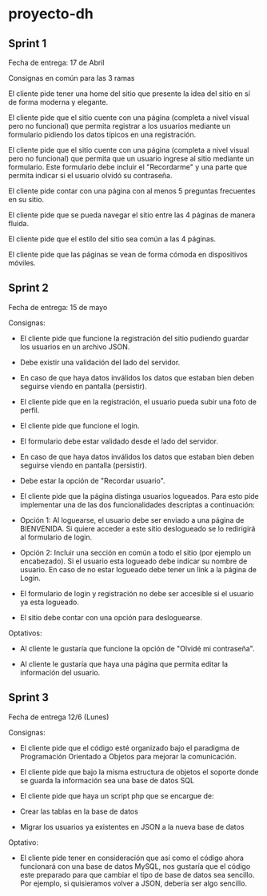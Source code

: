 # proyecto-dh

## Sprint 1

Fecha de entrega: 17 de Abril

Consignas en común para las 3 ramas


El cliente pide tener una home del sitio que presente la idea del sitio en sí de forma moderna y elegante.

El cliente pide que el sitio cuente con una página (completa a nivel visual pero no funcional) que permita registrar a los usuarios mediante un formulario pidiendo los datos típicos en una registración.

El cliente pide que el sitio cuente con una página (completa a nivel visual pero no funcional) que permita que un usuario ingrese al sitio mediante un formulario. Este formulario debe incluir el "Recordarme" y una parte que permita indicar si el usuario olvidó su contraseña.

El cliente pide contar con una página con al menos 5 preguntas frecuentes en su sitio.

El cliente pide que se pueda navegar el sitio entre las 4 páginas de manera fluida.

El cliente pide que el estilo del sitio sea común a las 4 páginas.

El cliente pide que las páginas se vean de forma cómoda en dispositivos móviles.


## Sprint 2

Fecha de entrega: 15 de mayo

Consignas:

- El cliente pide que funcione la registración del sitio pudiendo guardar los usuarios en un archivo JSON.

- Debe existir una validación del lado del servidor.
- En caso de que haya datos inválidos los datos que estaban bien deben seguirse viendo en pantalla (persistir).
- El cliente pide que en la registración, el usuario pueda subir una foto de perfil.

- El cliente pide que funcione el login.

- El formulario debe estar validado desde el lado del servidor.
- En caso de que haya datos inválidos los datos que estaban bien deben seguirse viendo en pantalla (persistir).
- Debe estar la opción de "Recordar usuario".

- El cliente pide que la página distinga usuarios logueados. Para esto pide implementar una de las dos funcionalidades descriptas a continuación:

- Opción 1: Al loguearse, el usuario debe ser enviado a una página de BIENVENIDA. Si quiere acceder a este sitio deslogueado se lo redirigirá al formulario de login. 
- Opción 2: Incluir una sección en común a todo el sitio (por ejemplo un encabezado). Si el usuario esta logueado debe indicar su nombre de usuario. En caso de no estar logueado debe tener un link a la página de Login.

- El formulario de login y registración no debe ser accesible si el usuario ya esta logueado.

- El sitio debe contar con una opción para desloguearse.

Optativos:

- Al cliente le gustaría que funcione la opción de "Olvidé mi contraseña".

- Al cliente le gustaría que haya una página que permita editar la información del usuario.

## Sprint 3

Fecha de entrega 12/6 (Lunes)

Consignas:

- El cliente pide que el código esté organizado bajo el paradigma de Programación Orientado a Objetos para mejorar la comunicación.

- El cliente pide que bajo la misma estructura de objetos el soporte donde se guarda la información sea una base de datos SQL

- El cliente pide que haya un script php que se encargue de:

- Crear las tablas en la base de datos
- Migrar los usuarios ya existentes en JSON a la nueva base de datos

Optativo:

- El cliente pide tener en consideración que así como el código ahora funcionará con una base de datos MySQL, nos gustaría que el código este preparado para que cambiar el tipo de base de datos sea sencillo. Por ejemplo, si quisieramos volver a JSON, debería ser algo sencillo.




